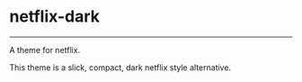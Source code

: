 # netflix-dark
---
A theme for netflix.

This theme is a slick, compact, dark netflix style alternative.